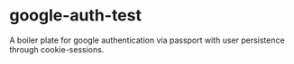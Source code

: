 # google-auth-test

A boiler plate for google authentication via passport with user persistence through cookie-sessions.
